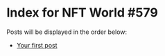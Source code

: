 # Index for NFT World #579
Posts will be displayed in the order below:

- [Your first post](./001-first.md)

